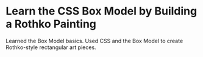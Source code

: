 
# Learn the CSS Box Model by Building a Rothko Painting

Learned the Box Model basics.
Used CSS and the Box Model to create Rothko-style rectangular art pieces.